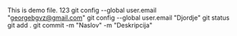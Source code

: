 This is demo file.
123
git config --global user.email "georgebgvz@gmail.com"
git config --global user.email "Djordje"
git status
git add .
git commit -m "Naslov" -m "Deskripcija"

